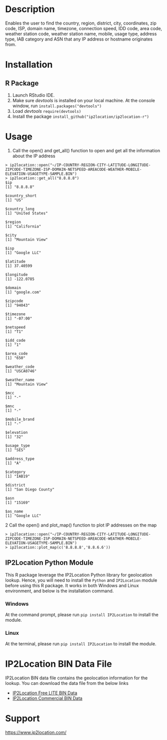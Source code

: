 # Description

Enables the user to find the country, region, district, city, coordinates, zip code, ISP, domain name, timezone, connection speed, IDD code, area code, weather station code, weather station name, mobile, usage type, address type, IAB category and ASN that any IP address or hostname originates from.

# Installation

## R Package
1. Launch RStudio IDE.
2. Make sure *devtools* is installed on your local machine. At the console window, run `install.packages("devtools")`
3. Load *devtools* `require(devtools)`
4. Install the package `install_github("ip2location/ip2location-r")`

# Usage
1. Call the open() and get_all() function to open and get all the information about the IP address
```
> ip2location::open("~/IP-COUNTRY-REGION-CITY-LATITUDE-LONGITUDE-ZIPCODE-TIMEZONE-ISP-DOMAIN-NETSPEED-AREACODE-WEATHER-MOBILE-ELEVATION-USAGETYPE-SAMPLE.BIN")
> ip2location::get_all("8.8.8.8")
$ip
[1] "8.8.8.8"

$country_short
[1] "US"

$country_long
[1] "United States"

$region
[1] "California"

$city
[1] "Mountain View"

$isp
[1] "Google LLC"

$latitude
[1] 37.40599

$longitude
[1] -122.0785

$domain
[1] "google.com"

$zipcode
[1] "94043"

$timezone
[1] "-07:00"

$netspeed
[1] "T1"

$idd_code
[1] "1"

$area_code
[1] "650"

$weather_code
[1] "USCA0746"

$weather_name
[1] "Mountain View"

$mcc
[1] "-"

$mnc
[1] "-"

$mobile_brand
[1] "-"

$elevation
[1] "32"

$usage_type
[1] "SES"

$address_type
[1] "A"

$category
[1] "IAB19"

$district
[1] "San Diego County"

$asn
[1] "15169"

$as_name
[1] "Google LLC"
```
2 Call the open() and plot_map() function to plot IP addresses on the map
```
> ip2location::open("~/IP-COUNTRY-REGION-CITY-LATITUDE-LONGITUDE-ZIPCODE-TIMEZONE-ISP-DOMAIN-NETSPEED-AREACODE-WEATHER-MOBILE-ELEVATION-USAGETYPE-SAMPLE.BIN")
> ip2location::plot_map(c('8.8.8.8','8.8.6.6'))
```


## IP2Location Python Module
This R package leverage the IP2Location Python library for geolocation lookup. Hence, you will need to install the `Python` and `IP2Location` module before using this R package. It works in both Windows and Linux environment, and below is the installation command.

### Windows
At the command prompt, please run ```pip install IP2Location``` to install the module.

### Linux
At the terminal, please run ```pip install IP2Location``` to install the module.

# IP2Location BIN Data File
IP2Location BIN data file contains the geolocation information for the lookup. You can download the data file from the below links

* [IP2Location Free LITE BIN Data](https://lite.ip2location.com)
* [IP2Location Commercial BIN Data](https://www.ip2location.com)

# Support
https://www.ip2location.com/
